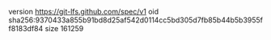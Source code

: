 version https://git-lfs.github.com/spec/v1
oid sha256:9370433a855b91bd8d25af542d0114cc5bd305d7fb85b44b5b3955ff8183df84
size 161259
